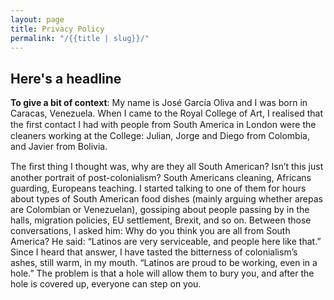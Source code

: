 ```yaml
---
layout: page
title: Privacy Policy
permalink: "/{{title | slug}}/"
---
```


## Here's a headline

**To give a bit of context**: My name is José García Oliva and I was born in Caracas, Venezuela. When I came to the Royal College of Art, I re­alised that the ﬁrst con­tact I had with peo­ple from South America in London were the clean­ers work­ing at the College: Julian, Jorge and Diego from Colombia, and Javier from Bolivia.

The ﬁrst thing I thought was, why are they all South American? Isn’t this just an­other por­trait of post-colo­nial­ism? South Americans clean­ing, Africans guard­ing, Europeans teach­ing. I started talk­ing to one of them for hours about types of South American food dishes (mainly ar­gu­ing whether arepas are Colombian or Venezuelan), gos­sip­ing about peo­ple pass­ing by in the halls, mi­gra­tion poli­cies, EU set­tle­ment, Brexit, and so on. Between those con­ver­sa­tions, I asked him: Why do you think you are all from South America? He said: “Latinos are very ser­vice­able, and peo­ple here like that.” Since I heard that an­swer, I have tasted the bit­ter­ness of colo­nial­is­m’s ashes, still warm, in my mouth. “Latinos are proud to be work­ing, even in a hole.” The prob­lem is that a hole will al­low them to bury you, and af­ter the hole is cov­ered up, every­one can step on you.